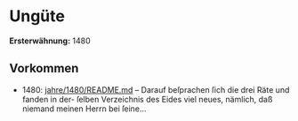 # Ungüte

**Ersterwähnung:** 1480

## Vorkommen
- 1480: [jahre/1480/README.md](../jahre/1480/README.md) – Darauf beſprachen ſich die drei Räte und fanden in der-
ſelben Verzeichnis des Eides viel neues, nämlich, daß
niemand meinen Herrn bei ſeine...
